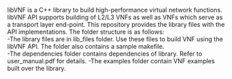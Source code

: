libVNF is a C++ library to build high-performance virtual network functions. libVNF API supports building of L2/L3 VNFs as well as VNFs which serve as a transport layer end-point.
This repository provides the library files with the API implementations.
The folder structure is as follows:  
-The library files are in lib_files folder. Use these files to build VNF using the libVNF API. The folder also contains a        sample makefile.  
-The dependencies folder contains dependencies of library. Refer to user_manual.pdf for details. 
-The examples folder contain VNF examples built over the library.

